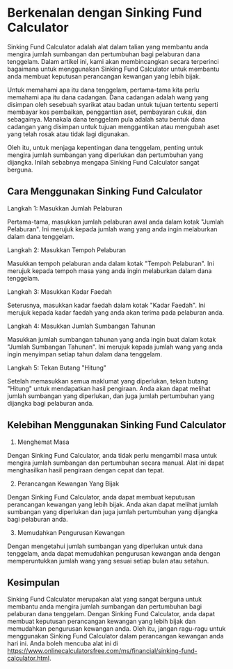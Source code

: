 Berkenalan dengan Sinking Fund Calculator
=========================================

Sinking Fund Calculator adalah alat dalam talian yang membantu anda mengira jumlah sumbangan dan pertumbuhan bagi pelaburan dana tenggelam. Dalam artikel ini, kami akan membincangkan secara terperinci bagaimana untuk menggunakan Sinking Fund Calculator untuk membantu anda membuat keputusan perancangan kewangan yang lebih bijak.

Untuk memahami apa itu dana tenggelam, pertama-tama kita perlu memahami apa itu dana cadangan. Dana cadangan adalah wang yang disimpan oleh sesebuah syarikat atau badan untuk tujuan tertentu seperti membayar kos pembaikan, penggantian aset, pembayaran cukai, dan sebagainya. Manakala dana tenggelam pula adalah satu bentuk dana cadangan yang disimpan untuk tujuan menggantikan atau mengubah aset yang telah rosak atau tidak lagi digunakan.

Oleh itu, untuk menjaga kepentingan dana tenggelam, penting untuk mengira jumlah sumbangan yang diperlukan dan pertumbuhan yang dijangka. Inilah sebabnya mengapa Sinking Fund Calculator sangat berguna.

Cara Menggunakan Sinking Fund Calculator
----------------------------------------

Langkah 1: Masukkan Jumlah Pelaburan

Pertama-tama, masukkan jumlah pelaburan awal anda dalam kotak "Jumlah Pelaburan". Ini merujuk kepada jumlah wang yang anda ingin melaburkan dalam dana tenggelam.

Langkah 2: Masukkan Tempoh Pelaburan

Masukkan tempoh pelaburan anda dalam kotak "Tempoh Pelaburan". Ini merujuk kepada tempoh masa yang anda ingin melaburkan dalam dana tenggelam.

Langkah 3: Masukkan Kadar Faedah

Seterusnya, masukkan kadar faedah dalam kotak "Kadar Faedah". Ini merujuk kepada kadar faedah yang anda akan terima pada pelaburan anda.

Langkah 4: Masukkan Jumlah Sumbangan Tahunan

Masukkan jumlah sumbangan tahunan yang anda ingin buat dalam kotak "Jumlah Sumbangan Tahunan". Ini merujuk kepada jumlah wang yang anda ingin menyimpan setiap tahun dalam dana tenggelam.

Langkah 5: Tekan Butang "Hitung"

Setelah memasukkan semua maklumat yang diperlukan, tekan butang "Hitung" untuk mendapatkan hasil pengiraan. Anda akan dapat melihat jumlah sumbangan yang diperlukan, dan juga jumlah pertumbuhan yang dijangka bagi pelaburan anda.

Kelebihan Menggunakan Sinking Fund Calculator
---------------------------------------------

1. Menghemat Masa

Dengan Sinking Fund Calculator, anda tidak perlu mengambil masa untuk mengira jumlah sumbangan dan pertumbuhan secara manual. Alat ini dapat menghasilkan hasil pengiraan dengan cepat dan tepat.

2. Perancangan Kewangan Yang Bijak

Dengan Sinking Fund Calculator, anda dapat membuat keputusan perancangan kewangan yang lebih bijak. Anda akan dapat melihat jumlah sumbangan yang diperlukan dan juga jumlah pertumbuhan yang dijangka bagi pelaburan anda.

3. Memudahkan Pengurusan Kewangan

Dengan mengetahui jumlah sumbangan yang diperlukan untuk dana tenggelam, anda dapat memudahkan pengurusan kewangan anda dengan memperuntukkan jumlah wang yang sesuai setiap bulan atau setahun.

Kesimpulan
----------

Sinking Fund Calculator merupakan alat yang sangat berguna untuk membantu anda mengira jumlah sumbangan dan pertumbuhan bagi pelaburan dana tenggelam. Dengan Sinking Fund Calculator, anda dapat membuat keputusan perancangan kewangan yang lebih bijak dan memudahkan pengurusan kewangan anda. Oleh itu, jangan ragu-ragu untuk menggunakan Sinking Fund Calculator dalam perancangan kewangan anda hari ini. Anda boleh mencuba alat ini di <https://www.onlinecalculatorsfree.com/ms/financial/sinking-fund-calculator.html>.